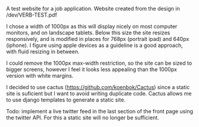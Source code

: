 A test website for a job application.
Website created from the design in /dev/VERB-TEST.pdf

I chose a width of 1000px as this will display nicely on most computer monitors, and on landscape tablets. Below this size the site resizes responsively, and is modified in places for 768px (portrait ipad) and 640px (iphone). I figure using apple devices as a guideline is a good approach, with fluid resizing in between.

I could remove the 1000px max-width restriction, so the site can be sized to bigger screens, however I feel it looks less appealing than the 1000px version with white margins.

I decided to use cactus (https://github.com/koenbok/Cactus) since a static site is suficient but I want to avoid writing duplicate code. Cactus allows me to use django templates to generate a static site.

Todo: implement a live twitter feed in the last section of the front page using the twitter API. For this a static site will no longer be sufficient.